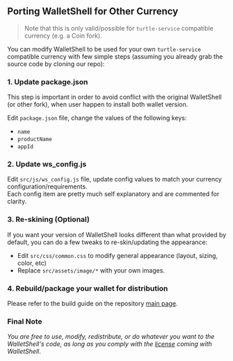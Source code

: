 ## Porting WalletShell for Other Currency

> Note that this is only valid/possible for `turtle-service` compatible currency (e.g. a Coin fork).

You can modify WalletShell to be used for your own `turtle-service` compatible currency with few simple steps (assuming you already grab the source code by cloning our repo):

### 1. Update package.json
This step is important in order to avoid conflict with the original WalletShell (or other fork), when user happen to install both wallet version.

Edit `package.json` file, change the values of the following keys:
- `name`
- `productName`
- `appId`

### 2. Update ws_config.js
Edit `src/js/ws_config.js` file, update config values to match your currency configuration/requirements.  
Each config item are pretty much self explanatory and are commented for clarity.

### 3. Re-skining (Optional)
If you want your version of WalletShell looks different than what provided by default, you can do a few tweaks to re-skin/updating the appearance:
- Edit `src/css/common.css` to modify general appearance (layout, sizing, color, etc)
- Replace `src/assets/image/*` with your own images.

### 4. Rebuild/package your wallet for distribution
Please refer to the build guide on the repository [main page](https://github.com/turtlecoin/turtle-wallet-electron).

### Final Note
_You are free to use, modify, redistribute, or do whatever you want to the WalletShell's code, as long as you comply with the [license](https://github.com/turtlecoin/turtle-wallet-electron/blob/master/LICENSE.md) coming with WalletShell_.
